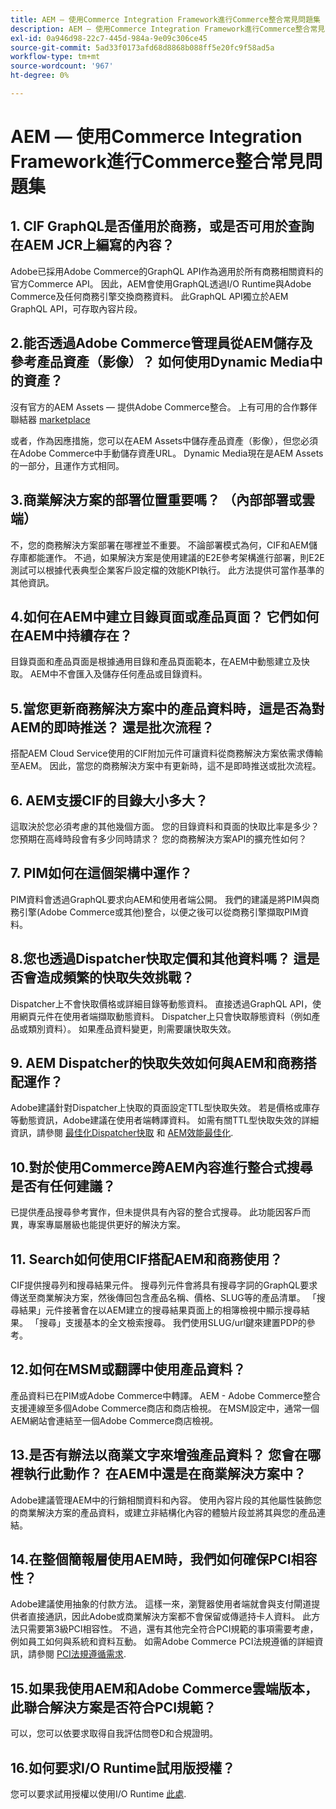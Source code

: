 ```yaml
---
title: AEM — 使用Commerce Integration Framework進行Commerce整合常見問題集
description: AEM — 使用Commerce Integration Framework進行Commerce整合常見問題集
exl-id: 0a946d98-22c7-445d-984a-9e09c306ce45
source-git-commit: 5ad33f0173afd68d8868b088ff5e20fc9f58ad5a
workflow-type: tm+mt
source-wordcount: '967'
ht-degree: 0%

---
```


# AEM — 使用Commerce Integration Framework進行Commerce整合常見問題集

## 1. CIF GraphQL是否僅用於商務，或是否可用於查詢在AEM JCR上編寫的內容？

Adobe已採用Adobe Commerce的GraphQL API作為適用於所有商務相關資料的官方Commerce API。 因此，AEM會使用GraphQL透過I/O Runtime與Adobe Commerce及任何商務引擎交換商務資料。 此GraphQL API獨立於AEM GraphQL API，可存取內容片段。

## 2.能否透過Adobe Commerce管理員從AEM儲存及參考產品資產（影像）？ 如何使用Dynamic Media中的資產？

沒有官方的AEM Assets — 提供Adobe Commerce整合。 上有可用的合作夥伴聯結器 [marketplace](https://marketplace.magento.com) <!-- THIS IS THE OLD URL THAT WAS USED. IT WAS 404 (https://marketplace.magento.com/bounteous-dam.html) -->

或者，作為因應措施，您可以在AEM Assets中儲存產品資產（影像），但您必須在Adobe Commerce中手動儲存資產URL。 Dynamic Media現在是AEM Assets的一部分，且運作方式相同。

## 3.商業解決方案的部署位置重要嗎？ （內部部署或雲端）

不，您的商務解決方案部署在哪裡並不重要。 不論部署模式為何，CIF和AEM儲存庫都能運作。 不過，如果解決方案是使用建議的E2E參考架構進行部署，則E2E測試可以根據代表典型企業客戶設定檔的效能KPI執行。 此方法提供可當作基準的其他資訊。

## 4.如何在AEM中建立目錄頁面或產品頁面？ 它們如何在AEM中持續存在？

目錄頁面和產品頁面是根據通用目錄和產品頁面範本，在AEM中動態建立及快取。 AEM中不會匯入及儲存任何產品或目錄資料。

## 5.當您更新商務解決方案中的產品資料時，這是否為對AEM的即時推送？ 還是批次流程？

搭配AEM Cloud Service使用的CIF附加元件可讓資料從商務解決方案依需求傳輸至AEM。 因此，當您的商務解決方案中有更新時，這不是即時推送或批次流程。

## 6. AEM支援CIF的目錄大小多大？

這取決於您必須考慮的其他幾個方面。 您的目錄資料和頁面的快取比率是多少？ 您預期在高峰時段會有多少同時請求？ 您的商務解決方案API的擴充性如何？

## 7. PIM如何在這個架構中運作？

PIM資料會透過GraphQL要求向AEM和使用者端公開。 我們的建議是將PIM與商務引擎(Adobe Commerce或其他)整合，以便之後可以從商務引擎擷取PIM資料。

## 8.您也透過Dispatcher快取定價和其他資料嗎？ 這是否會造成頻繁的快取失效挑戰？

Dispatcher上不會快取價格或詳細目錄等動態資料。 直接透過GraphQL API，使用網頁元件在使用者端擷取動態資料。 Dispatcher上只會快取靜態資料（例如產品或類別資料）。 如果產品資料變更，則需要讓快取失效。

## 9. AEM Dispatcher的快取失效如何與AEM和商務搭配運作？

Adobe建議針對Dispatcher上快取的頁面設定TTL型快取失效。 若是價格或庫存等動態資訊，Adobe建議在使用者端轉譯資料。 如需有關TTL型快取失效的詳細資訊，請參閱 [最佳化Dispatcher快取](https://experienceleague.adobe.com/docs/experience-cloud-kcs/kbarticles/KA-17458.html) 和 [AEM效能最佳化](https://experienceleague.adobe.com/docs/commerce-operations/deliver-commerce-at-scale/performance.html).

## 10.對於使用Commerce跨AEM內容進行整合式搜尋是否有任何建議？

已提供產品搜尋參考實作，但未提供具有內容的整合式搜尋。 此功能因客戶而異，專案專屬層級也能提供更好的解決方案。

## 11. Search如何使用CIF搭配AEM和商務使用？

CIF提供搜尋列和搜尋結果元件。 搜尋列元件會將具有搜尋字詞的GraphQL要求傳送至商業解決方案，然後傳回包含產品名稱、價格、SLUG等的產品清單。 「搜尋結果」元件接著會在以AEM建立的搜尋結果頁面上的相簿檢視中顯示搜尋結果。 「搜尋」支援基本的全文檢索搜尋。 我們使用SLUG/url鍵來建置PDP的參考。

## 12.如何在MSM或翻譯中使用產品資料？

產品資料已在PIM或Adobe Commerce中轉譯。 AEM - Adobe Commerce整合支援連線至多個Adobe Commerce商店和商店檢視。 在MSM設定中，通常一個AEM網站會連結至一個Adobe Commerce商店檢視。

## 13.是否有辦法以商業文字來增強產品資料？ 您會在哪裡執行此動作？ 在AEM中還是在商業解決方案中？

Adobe建議管理AEM中的行銷相關資料和內容。 使用內容片段的其他屬性裝飾您的商業解決方案的產品資料，或建立非結構化內容的體驗片段並將其與您的產品連結。

## 14.在整個簡報層使用AEM時，我們如何確保PCI相容性？

Adobe建議使用抽象的付款方法。 這樣一來，瀏覽器使用者端就會與支付閘道提供者直接通訊，因此Adobe或商業解決方案都不會保留或傳遞持卡人資料。 此方法只需要第3級PCI相容性。 不過，還有其他完全符合PCI規範的事項需要考慮，例如員工如何與系統和資料互動。 如需Adobe Commerce PCI法規遵循的詳細資訊，請參閱 [PCI法規遵循需求](https://business.adobe.com/products/magento/pci-compliance.html).

## 15.如果我使用AEM和Adobe Commerce雲端版本，此聯合解決方案是否符合PCI規範？

可以，您可以依要求取得自我評估問卷D和合規證明。

## 16.如何要求I/O Runtime試用版授權？

您可以要求試用授權以使用I/O Runtime [此處](https://developer.adobe.com/app-builder/trial/).

